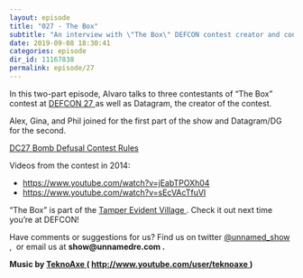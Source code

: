 ```yaml
---
layout: episode
title: "027 - The Box"
subtitle: "An interview with \"The Box\" DEFCON contest creator and contestants."
date: 2019-09-08 18:30:41
categories: episode
dir_id: 11167838
permalink: episode/27
---
```

<p>
 In this two-part episode, Alvaro talks to three contestants of “The Box” contest at
 <a href="https://www.defcon.org/html/defcon-27/dc-27-index.html">
  DEFCON 27
 </a>
 as well as Datagram, the creator of the contest.
</p>
<p>
 Alex, Gina, and Phil joined for the first part of the show and Datagram/DG for the second.
</p>
<p>
 <a href="https://forum.defcon.org/node/226387">
  DC27 Bomb Defusal Contest Rules
 </a>
</p>
<p>
 Videos from the contest in 2014:
</p>
<ul>
 <li>
  <a href="https://www.youtube.com/watch?v=jEabTPOXh04">
   https://www.youtube.com/watch?v=jEabTPOXh04
  </a>
 </li>
 <li>
  <a href="https://www.youtube.com/watch?v=sEcVAcTfuVI">
   https://www.youtube.com/watch?v=sEcVAcTfuVI
  </a>
 </li>
</ul>
<p>
 “The Box” is part of the
 <a href="https://www.defcon.org/html/defcon-27/dc-27-villages.html#tev">
  Tamper Evident Village
 </a>
 . Check it out next time you’re at DEFCON!
</p>
<p>
 Have comments or suggestions for us? Find us on twitter
 <a href="https://twitter.com/unnamed_show">
  @unnamed_show
 </a>
 ,  or email us at
 <strong>
  show@unnamedre.com
 </strong>
 <strong>
  .
 </strong>
</p>
<p>
 <strong>
  Music by
 </strong>
 <a href="http://www.teknoaxe.com/">
  <strong>
   TeknoAxe
  </strong>
 </a>
 <strong>
  (
 </strong>
 <a href="http://www.youtube.com/user/teknoaxe">
  <strong>
   http://www.youtube.com/user/teknoaxe
  </strong>
 </a>
 <strong>
  )
 </strong>
</p>
